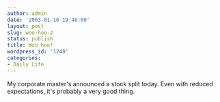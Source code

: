```yaml
---
author: admin
date: '2003-01-16 19:48:00'
layout: post
slug: woo-hoo-2
status: publish
title: Woo hoo!
wordpress_id: '1248'
categories:
- Daily Life
---
```

My corporate master&apos;s announced a stock split today. Even with reduced expectations, it&apos;s probably a very good thing.
